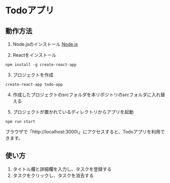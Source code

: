 # Todoアプリ

## 動作方法
1. Node.jsのインストール
[Node.js](https://nodejs.org/ja/)

2. Reactをインストール
```
npm install -g create-react-app
```

3. プロジェクトを作成
```
create-react-app todo-app
```
4. 作成したプロジェクトのsrcフォルダを本リポジトリのsrcフォルダに入れ替える

5. プロジェクトが置かれているディレクトリからアプリを起動
```
npm run start
```
ブラウザで「http://localhost:3000\」にアクセスすると、Todoアプリを利用できます。

## 使い方
1. タイトル欄と詳細欄を入力し、タスクを登録する
2. タスクをクリックし、タスクを消去する